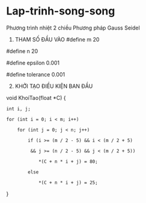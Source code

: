 # Lap-trinh-song-song

Phương trình nhiệt 2 chiều
Phương pháp Gauss Seidel

1. THAM SỐ ĐẦU VÀO
#define m 20

#define n 20

#define epsilon    0.001 

#define tolerance  0.001


2. KHỞI TẠO ĐIỀU KIỆN BAN ĐẦU


void KhoiTao(float *C) {
	
	int i, j;
	
	for (int i = 0; i < m; i++)
	
		for (int j = 0; j < n; j++)
		
			if (i >= (m / 2 - 5) && i < (m / 2 + 5) 
			
			 && j >= (n / 2 - 5) && j < (m / 2 + 5))
			 
				*(C + n * i + j) = 80;
				
			else
			
				*(C + n * i + j) = 25;				
}
